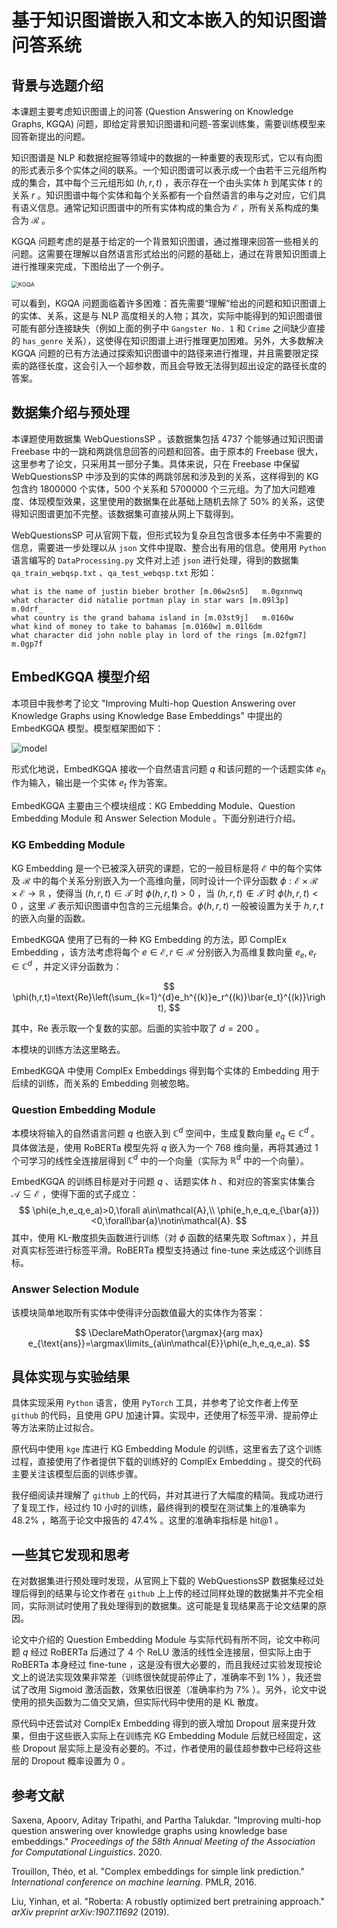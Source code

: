 # 基于知识图谱嵌入和文本嵌入的知识图谱问答系统

## 背景与选题介绍

本课题主要考虑知识图谱上的问答 (Question Answering on Knowledge Graphs, KGQA) 问题，即给定背景知识图谱和问题-答案训练集，需要训练模型来回答新提出的问题。

知识图谱是 NLP 和数据挖掘等领域中的数据的一种重要的表现形式，它以有向图的形式表示多个实体之间的联系。一个知识图谱可以表示成一个由若干三元组所构成的集合，其中每个三元组形如 $(h,r,t)$ ，表示存在一个由头实体 $h$ 到尾实体 $t$ 的关系 $r$ 。知识图谱中每个实体和每个关系都有一个自然语言的串与之对应，它们具有语义信息。通常记知识图谱中的所有实体构成的集合为 $\mathcal{E}$ ，所有关系构成的集合为 $\mathcal{R}$ 。

KGQA 问题考虑的是基于给定的一个背景知识图谱，通过推理来回答一些相关的问题。这需要在理解以自然语言形式给出的问题的基础上，通过在背景知识图谱上进行推理来完成，下图给出了一个例子。

<img src="./KGQA.png" alt="KGQA" style="zoom:67%;" />

可以看到，KGQA 问题面临着许多困难：首先需要“理解”给出的问题和知识图谱上的实体、关系，这是与 NLP 高度相关的人物；其次，实际中能得到的知识图谱很可能有部分连接缺失（例如上面的例子中 `Gangster No. 1` 和 `Crime` 之间缺少直接的 `has_genre` 关系），这使得在知识图谱上进行推理更加困难。另外，大多数解决 KGQA 问题的已有方法通过探索知识图谱中的路径来进行推理，并且需要限定探索的路径长度，这会引入一个超参数，而且会导致无法得到超出设定的路径长度的答案。

## 数据集介绍与预处理

本课题使用数据集 WebQuestionsSP 。该数据集包括 4737 个能够通过知识图谱 Freebase 中的一跳和两跳信息回答的问题和回答。由于原本的 Freebase 很大，这里参考了论文，只采用其一部分子集。具体来说，只在 Freebase 中保留 WebQuestionsSP 中涉及到的实体的两跳邻居和涉及到的关系，这样得到的 KG 包含约 1800000 个实体，500 个关系和 5700000 个三元组。为了加大问题难度、体现模型效果，这里使用的数据集在此基础上随机去除了 $50\%$ 的关系，这使得知识图谱更加不完整。该数据集可直接从网上下载得到。

WebQuestionsSP 可从官网下载，但形式较为复杂且包含很多本任务中不需要的信息，需要进一步处理以从 `json` 文件中提取、整合出有用的信息。使用用 `Python` 语言编写的 `DataProcessing.py` 文件对上述 `json` 进行处理，得到的数据集 `qa_train_webqsp.txt` 、`qa_test_webqsp.txt` 形如：

```
what is the name of justin bieber brother [m.06w2sn5]	m.0gxnnwq
what character did natalie portman play in star wars [m.09l3p]	m.0drf_
what country is the grand bahama island in [m.03st9j]	m.0160w
what kind of money to take to bahamas [m.0160w]	m.01l6dm
what character did john noble play in lord of the rings [m.02fgm7]	m.0gp7f
```

 ## EmbedKGQA 模型介绍

本项目中我参考了论文 "Improving Multi-hop Question Answering over Knowledge Graphs using Knowledge Base Embeddings" 中提出的 EmbedKGQA 模型。模型框架图如下：

![model](./model.png)

形式化地说，EmbedKGQA 接收一个自然语言问题 $q$ 和该问题的一个话题实体 $e_h$ 作为输入，输出是一个实体 $e_t$ 作为答案。

EmbedKGQA 主要由三个模块组成：KG Embedding Module、Question Embedding Module 和 Answer Selection Module 。下面分别进行介绍。

### KG Embedding Module

KG Embedding 是一个已被深入研究的课题，它的一般目标是将 $\mathcal{E}$ 中的每个实体及 $\mathcal{R}$ 中的每个关系分别嵌入为一个高维向量，同时设计一个评分函数 $\phi:\mathcal{E}\times\mathcal{R}\times\mathcal{E}\to\mathbb{R}$ ，使得当 $(h,r,t)\in\mathcal{T}$ 时 $\phi(h,r,t)>0$ ，当 $(h,r,t)\notin\mathcal{T}$ 时 $\phi(h,r,t)<0$ ，这里 $\mathcal{T}$ 表示知识图谱中包含的三元组集合。$\phi(h,r,t)$ 一般被设置为关于 $h,r,t$ 的嵌入向量的函数。

EmbedKGQA 使用了已有的一种 KG Embedding 的方法，即 ComplEx Embedding ，该方法考虑将每个 $e\in\mathcal{E},r\in\mathcal{R}$ 分别嵌入为高维复数向量 $e_e,e_r\in\mathbb{C}^{d}$ ，并定义评分函数为：

$$
\phi(h,r,t)=\text{Re}\left(\sum_{k=1}^{d}e_h^{(k)}e_r^{(k)}\bar{e_t}^{(k)}\right),
$$

其中，$\text{Re}$ 表示取一个复数的实部。后面的实验中取了 $d=200$ 。

本模块的训练方法这里略去。

EmbedKGQA 中使用 ComplEx Embeddings 得到每个实体的 Embedding 用于后续的训练，而关系的 Embedding 则被忽略。

### Question Embedding Module

本模块将输入的自然语言问题 $q$ 也嵌入到 $\mathbb{C}^{d}$ 空间中，生成复数向量 $e_q\in\mathbb{C}^{d}$  。具体做法是，使用 RoBERTa 模型先将 $q$ 嵌入为一个 $768$ 维向量，再将其通过 $1$ 个可学习的线性全连接层得到 $\mathbb{C}^d$ 中的一个向量（实际为 $\mathbb{R}^{d}$ 中的一个向量）。

EmbedKGQA 的训练目标是对于问题 $q$ 、话题实体 $h$ 、和对应的答案实体集合 $\mathcal{A}\subseteq\mathcal{E}$ ，使得下面的式子成立：
$$
\phi(e_h,e_q,e_a)>0,\forall a\in\mathcal{A},\\
\phi(e_h,e_q,e_{\bar{a}})<0,\forall\bar{a}\notin\mathcal{A}.
$$
其中，使用 KL-散度损失函数进行训练（对 $\phi$ 函数的结果先取 $\text{Softmax}$ ），并且对真实标签进行标签平滑。RoBERTa 模型支持通过 fine-tune 来达成这个训练目标。

### Answer Selection Module

该模块简单地取所有实体中使得评分函数值最大的实体作为答案：

$$
\DeclareMathOperator{\argmax}{arg max}
e_{\text{ans}}=\argmax\limits_{a\in\mathcal{E}}\phi(e_h,e_q,e_a).
$$

## 具体实现与实验结果

具体实现采用 `Python` 语言，使用 `PyTorch` 工具，并参考了论文作者上传至 `github` 的代码，且使用 GPU 加速计算。实现中，还使用了标签平滑、提前停止等方法来防止过拟合。

原代码中使用 `kge` 库进行 KG Embedding Module 的训练，这里省去了这个训练过程，直接使用了作者提供下载的训练好的 ComplEx Embedding 。提交的代码主要关注该模型后面的训练步骤。

我仔细阅读并理解了 `github` 上的代码，并对其进行了大幅度的精简。我成功进行了复现工作，经过约 $10$ 小时的训练，最终得到的模型在测试集上的准确率为 $48.2\%$ ，略高于论文中报告的 $47.4\%$ 。这里的准确率指标是 hit@$1$ 。

## 一些其它发现和思考

在对数据集进行预处理时发现，从官网上下载的 WebQuestionsSP 数据集经过处理后得到的结果与论文作者在 `github` 上上传的经过同样处理的数据集并不完全相同，实际测试时使用了我处理得到的数据集。这可能是复现结果高于论文结果的原因。

论文中介绍的 Question Embedding Module 与实际代码有所不同，论文中称问题 $q$ 经过 RoBERTa 后通过了 $4$ 个 $\text{ReLU}$ 激活的线性全连接层，但实际上由于 RoBERTa 本身经过 fine-tune ，这是没有很大必要的，而且我经过实验发现按论文上的说法实现效果非常差（训练很快就提前停止了，准确率不到 $1\%$ ），我还尝试了改用 $\text{Sigmoid}$ 激活函数，效果依旧很差（准确率约为 $7\%$ ）。另外，论文中说使用的损失函数为二值交叉熵，但实际代码中使用的是 KL 散度。

原代码中还尝试对 ComplEx Embedding 得到的嵌入增加 Dropout 层来提升效果，但由于这些嵌入实际上在训练完 KG Embedding Module 后就已经固定，这些 Dropout 层实际上是没有必要的。不过，作者使用的最佳超参数中已经将这些层的 Dropout 概率设置为 $0$ 。

## 参考文献

Saxena, Apoorv, Aditay Tripathi, and Partha Talukdar. "Improving multi-hop question answering over knowledge graphs using knowledge base embeddings." *Proceedings of the 58th Annual Meeting of the Association for Computational Linguistics*. 2020.

Trouillon, Théo, et al. "Complex embeddings for simple link prediction." *International conference on machine learning*. PMLR, 2016.

Liu, Yinhan, et al. "Roberta: A robustly optimized bert pretraining approach." *arXiv preprint arXiv:1907.11692* (2019).

